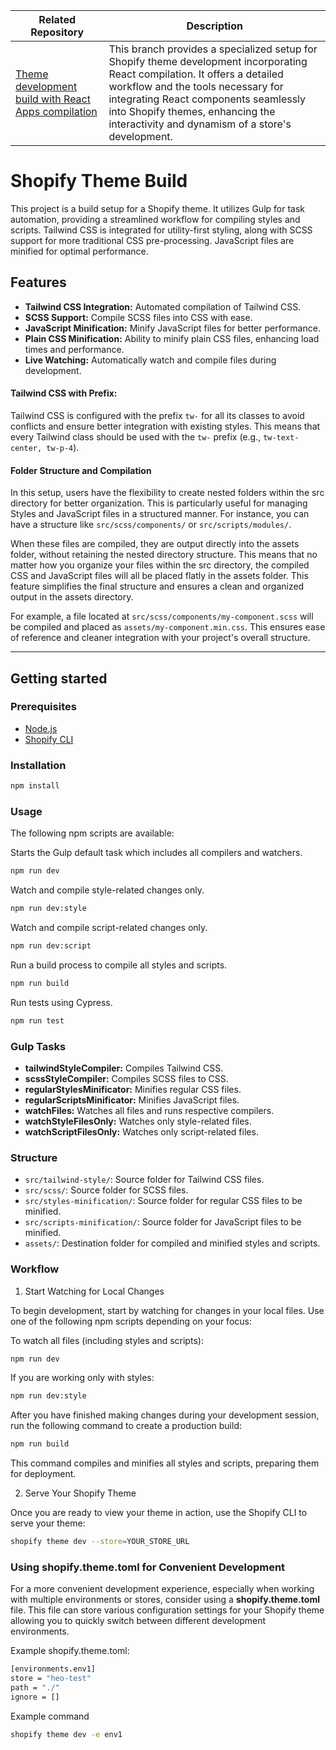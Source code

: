 
| Related Repository                                                                                                                                       | Description                                                                                                                                                                                                                                                                                |
|----------------------------------------------------------------------------------------------------------------------------------------------------------|--------------------------------------------------------------------------------------------------------------------------------------------------------------------------------------------------------------------------------------------------------------------------------------------|
| [Theme development build with React Apps compilation](https://github.com/CgeoterD/Shopify_Theme_Development/tree/theme-build-with-react-app-compilation) | This branch provides a specialized setup for Shopify theme development incorporating React compilation. It offers a detailed workflow and the tools necessary for integrating React components seamlessly into Shopify themes, enhancing the interactivity and dynamism of a store's development. | | Description of the third related repository. |

# Shopify Theme Build

This project is a build setup for a Shopify theme. It utilizes Gulp for task automation, providing a streamlined workflow for compiling styles and scripts. Tailwind CSS is integrated for utility-first styling, along with SCSS support for more traditional CSS pre-processing. JavaScript files are minified for optimal performance.

## Features

- <b>Tailwind CSS Integration:</b> Automated compilation of Tailwind CSS.
- <b>SCSS Support:</b> Compile SCSS files into CSS with ease.
- <b>JavaScript Minification:</b> Minify JavaScript files for better performance.
- <b>Plain CSS Minification:</b> Ability to minify plain CSS files, enhancing load times and performance.
- <b>Live Watching:</b> Automatically watch and compile files during development.


#### <b>Tailwind CSS with Prefix:</b><br>
 Tailwind CSS is configured with the prefix `tw-` for all its classes to avoid conflicts and ensure better integration with existing styles. This means that every Tailwind class should be used with the `tw-` prefix (e.g., `tw-text-center, tw-p-4`).

#### <b>Folder Structure and Compilation</b><br>
In this setup, users have the flexibility to create nested folders within the src directory for better organization. This is particularly useful for managing Styles and JavaScript files in a structured manner. For instance, you can have a structure like `src/scss/components/` or `src/scripts/modules/`.

When these files are compiled, they are output directly into the assets folder, without retaining the nested directory structure. This means that no matter how you organize your files within the src directory, the compiled CSS and JavaScript files will all be placed flatly in the assets folder. This feature simplifies the final structure and ensures a clean and organized output in the assets directory.

For example, a file located at `src/scss/components/my-component.scss` will be compiled and placed as `assets/my-component.min.css`. This ensures ease of reference and cleaner integration with your project's overall structure.

---

## Getting started

### Prerequisites

- [Node.js](https://nodejs.org/)
- [Shopify CLI](https://shopify.dev/themes/getting-started/create#step-1-install-shopify-cli)

### Installation

   ```bash
   npm install
   ```

### Usage

The following npm scripts are available:

Starts the Gulp default task which includes all compilers and watchers.
```bash
npm run dev
```
Watch and compile style-related changes only.

```bash
npm run dev:style
```
Watch and compile script-related changes only.

```bash
npm run dev:script
```
Run a build process to compile all styles and scripts.

```bash
npm run build
```
Run tests using Cypress.
```bash
npm run test
```

### Gulp Tasks
- <b>tailwindStyleCompiler:</b> Compiles Tailwind CSS.
- <b>scssStyleCompiler:</b> Compiles SCSS files to CSS.
- <b>regularStylesMinificator:</b> Minifies regular CSS files.
- <b>regularScriptsMinificator:</b> Minifies JavaScript files.
- <b>watchFiles:</b> Watches all files and runs respective compilers.
- <b>watchStyleFilesOnly:</b> Watches only style-related files.
- <b>watchScriptFilesOnly:</b> Watches only script-related files.

### Structure
- `src/tailwind-style/`: Source folder for Tailwind CSS files.
- `src/scss/`: Source folder for SCSS files.
- `src/styles-minification/`: Source folder for regular CSS files to be minified.
- `src/scripts-minification/`: Source folder for JavaScript files to be minified.
- `assets/`: Destination folder for compiled and minified styles and scripts.

### Workflow

1. Start Watching for Local Changes

To begin development, start by watching for changes in your local files. Use one of the following npm scripts depending on your focus:

To watch all files (including styles and scripts):
```bash
npm run dev
```

If you are working only with styles:
```bash
npm run dev:style
```
After you have finished making changes during your development session, run the following command to create a production build:
```bash
npm run build
```
This command compiles and minifies all styles and scripts, preparing them for deployment.

2. Serve Your Shopify Theme

Once you are ready to view your theme in action, use the Shopify CLI to serve your theme:
```bash
shopify theme dev --store=YOUR_STORE_URL
```

### Using shopify.theme.toml for Convenient Development
For a more convenient development experience, especially when working with multiple environments or stores, consider using a <b>shopify.theme.toml</b> file. This file can store various configuration settings for your Shopify theme allowing you to quickly switch between different development environments.

Example shopify.theme.toml:
```bash
[environments.env1]
store = "heo-test"
path = "./"
ignore = []
```
Example command
```bash
shopify theme dev -e env1
```

